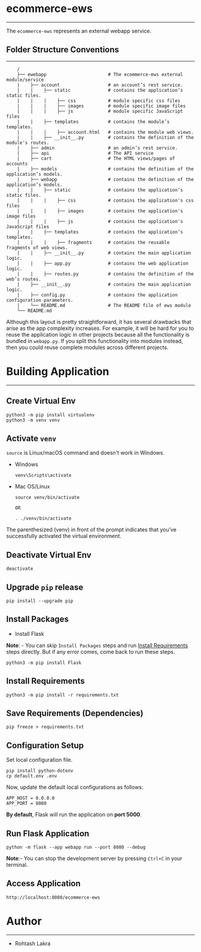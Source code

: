 # ecommerce-ews

---

The ```ecommerce-ews``` represents an external webapp service.

## Folder Structure Conventions

---

```
    /
    ├── ewebapp                       # The ecommerce-ews external module/service
    |    ├── account                  # an account’s rest service.
    |    |    ├── static              # contains the application’s static files.
    |    |    |    ├── css            # module specific css files
    |    |    |    ├── images         # module specific image files
    |    |    |    ├── js             # module specific JavaScript files
    |    |    ├── templates           # contains the module’s templates.
    |    |    |    ├── account.html   # contains the module web views.
    |    |    ├── __init__.py         # contains the definition of the module's routes.
    |    ├── admin                    # an admin’s rest service.
    |    ├── api                      # The API service
    |    ├── cart                     # The HTML views/pages of accounts
    |    ├── models                   # contains the definition of the application’s models.
    |    ├── webapp                   # contains the definition of the application’s models.
    |    |    ├── static              # contains the application’s static files.
    |    |    |    ├── css            # contains the application's css files
    |    |    |    ├── images         # contains the application's image files
    |    |    |    ├── js             # contains the application's JavaScript files
    |    |    ├── templates           # contains the application’s templates.
    |    |    |    ├── fragments      # contains the reusable fragments of web views.
    |    |    ├── __init__.py         # contains the main application logic.
    |    |    ├── app.py              # contains the web application logic.
    |    |    ├── routes.py           # contains the definition of the web’s routes.
    |    ├── __init__.py              # contains the main application logic.
    |    ├── config.py                # contains the application configuration parameters.
    |    └── README.md                # The README file of ews module
    └── README.md    
```


Although this layout is pretty straightforward, it has several drawbacks that arise as the app complexity increases. 
For example, it will be hard for you to reuse the application logic in other projects because all the functionality is 
bundled in ```webapp.py```. If you split this functionality into modules instead, then you could reuse complete modules 
across different projects.



# Building Application

---

## Create Virtual Env
```shell
python3 -m pip install virtualenv
python3 -m venv venv
```

## Activate ```venv```

```source``` is Linux/macOS command and doesn't work in Windows.

- Windows

    ```shell
    venv\Scripts\activate
    ```

- Mac OS/Linux

    ```shell
    source venv/bin/activate
  
  OR
  
    . ./venv/bin/activate
    ```

The parenthesized (venv) in front of the prompt indicates that you’ve successfully activated the virtual environment.

## Deactivate Virtual Env
```shell
deactivate
```

## Upgrade ```pip``` release

```shell
pip install --upgrade pip
```

## Install Packages

- Install Flask

**Note**: - You can skip ```Install Packages``` steps and run [Install Requirements](./Install_Requirements) steps directly. But if any error comes, come back to run these steps.

```shell
python3 -m pip install Flask
```


## Install Requirements

```shell
python3 -m pip install -r requirements.txt
```



## Save Requirements (Dependencies)
```shell
pip freeze > requirements.txt
```


## Configuration Setup

Set local configuration file.

```shell
pip install python-dotenv
cp default.env .env
```

Now, update the default local configurations as follows:

```text
APP_HOST = 0.0.0.0
APP_PORT = 8080
```

**By default**, Flask will run the application on **port 5000**.

## Run Flask Application

```shell
python -m flask --app webapp run --port 8080 --debug
```

**Note**:- You can stop the development server by pressing ```Ctrl+C``` in your terminal.


## Access Application
```shell
http://localhost:8080/ecommerce-ews
```


# Author

---

- Rohtash Lakra
